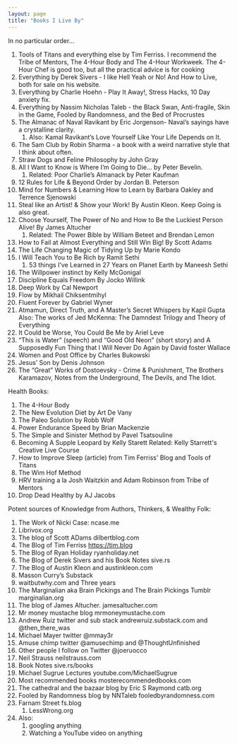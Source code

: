 ```yaml
---
layout: page
title: "Books I Live By"
---
```


In no particular order... 
1. Tools of Titans and everything else by Tim Ferriss. I recommend the Tribe of Mentors, The 4-Hour Body and The 4-Hour Workweek. The 4-Hour Chef is good too, but all the practical advice is for cooking 
2. Everything by Derek Sivers - I like Hell Yeah or No! And How to Live, both for sale on his website. 
3. Everything by Charlie Hoehn - Play It Away!, Stress Hacks, 10 Day anxiety fix. 
4. Everything by Nassim Nicholas Taleb - the Black Swan, Anti-fragile, Skin in the Game, Fooled by Randomness, and the Bed of Procrustes 
5. The Almanac of Naval Ravikant by Eric Jorgenson- Naval’s sayings have a crystalline clarity. 
    1. Also: Kamal Ravikant’s Love Yourself Like Your Life Depends on It. 
6. The 5am Club by Robin Sharma - a book with a weird narrative style that I think about often. 
7. Straw Dogs and Feline Philosophy by John Gray 
8. All I Want to Know is Where I’m Going to Die… by Peter Bevelin.
    1. Related: Poor Charlie’s Almanack by Peter Kaufman 
9. 12 Rules for Life & Beyond Order by Jordan B. Peterson 
10. Mind for Numbers & Learning How to Learn by Barbara Oakley and Terrence Sjenowski 
11. Steal like an Artist! & Show your Work! By Austin Kleon. Keep Going is also great. 
12. Choose Yourself, The Power of No and How to Be the Luckiest Person Alive! By James Altucher 
    1. Related: The Power Bible by William Beteet and Brendan Lemon
13. How to Fail at Almost Everything and Still Win Big! By Scott Adams 
14. The Life Changing Magic of Tidying Up by Marie Kondo 
15. I Will Teach You to Be Rich by Ramit Sethi 
    1. 53 things I’ve Learned in 27 Years on Planet Earth by Maneesh Sethi 
16. The Willpower instinct by Kelly McGonigal 
17. Discipline Equals Freedom By Jocko Willink 
18. Deep Work by Cal Newport 
19. Flow by Mikhail Chiksentmihyl 
20. Fluent Forever by Gabriel Wyner 
21. Atmamun, Direct Truth, and A Master’s Secret Whispers by Kapil Gupta 
 	Also: The works of Jed McKenna: The Damndest Trilogy and Theory of Everything
22. It Could be Worse, You Could Be Me by Ariel Leve 
23. “This is Water” (speech) and “Good Old Neon” (short story) and A Supposedly Fun Thing that I Will Never Do Again  by David foster Wallace 
24. Women and Post Office by Charles Bukowski 
25. Jesus’ Son by Denis Johnson 
26. The “Great” Works of Dostoevsky - Crime & Punishment, The Brothers Karamazov, Notes from the Underground, The Devils, and The Idiot. 

Health Books:
1. The 4-Hour Body
2. The New Evolution Diet by Art De Vany
3. The Paleo Solution by Robb Wolf
4. Power Endurance Speed by Brian Mackenzie
5. The Simple and Sinister Method by Pavel Tsatsouline
6. Becoming A Supple Leopard by Kelly Starett
   Related: Kelly Starrett's Creative Live Course
7. How to Improve Sleep (article) from Tim Ferriss' Blog and Tools of Titans
8. The Wim Hof Method
9. HRV training a la Josh Waitzkin and Adam Robinson from Tribe of Mentors
10. Drop Dead Healthy by AJ Jacobs

Potent sources of Knowledge from Authors, Thinkers, & Wealthy Folk: 
1. The Work of Nicki Case: ncase.me 
2. Librivox.org 
3. The blog of Scott ADams dilbertblog.com
4. The Blog of Tim Ferriss https://tim.blog 
5. The Blog of Ryan Holiday ryanholiday.net
6. The Blog of Derek Sivers and his Book Notes sive.rs 
7. The Blog of Austin Kleon  and austinkleon.com
8. Masson Curry’s Substack 
9. waitbutwhy.com and Three years
10. The Marginalian aka Brain Pickings and The Brain Pickings Tumblr marginalian.org 
11. The blog of James Altucher. jamesaltucher.com 
12. Mr money mustache blog mrmoneymustache.com 
13. Andrew Ruiz twitter and sub stack  andrewruiz.substack.com  and @then_there_was 
14. Michael Mayer twitter  @mmay3r 
15. Amuse chimp twitter @amusechimp and @ThoughtUnfinished
16. Other people I follow on Twitter  @joeruocco
17. Neil Strauss  neilstrauss.com 
18. Book Notes sive.rs/books 
19. Michael Sugrue Lectures  youtube.com/MichaelSugrue
20. Most recommended books mosterecommendedbooks.com 
21. The cathedral and the bazaar blog by Eric S Raymond  catb.org 
22. Fooled by Randomness blog by NNTaleb  fooledbyrandomness.com 
23. Farnam Street fs.blog 
    1. LessWrong.org 
24. Also: 
    1. googling anything 
    2. Watching a YouTube video on anything 
